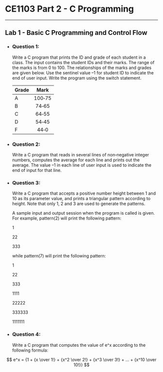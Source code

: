 # **CE1103 Part 2 - C Programming**
--- 


## **Lab 1 - Basic C Programming and Control Flow**

* ### Question 1:
    Write a C program that prints the ID and grade of each student in a class. The input contains the student IDs and their marks. 
    The range of the marks is from 0 to 100. The relationships of the marks and grades are given below. Use the sentinel value –1 for 
    student ID to indicate the end of user input. Write the program using the switch statement.

    | Grade         | Mark          |
    | ------------- |:-------------:| 
    | A             | 100‐75        | 
    | B             | 74‐65         |
    | C             | 64‐55         |
    | D             | 54‐45         |
    | F             | 44‐0          |


* ### Question 2:
    Write a C program that reads in several lines of non‐negative integer numbers, computes the average for each line and prints 
    out the average. The value –1 in each line of user input is used to indicate the end of input for that line.


* ### Question 3:
    Write a C program that accepts a positive number height between 1 and 10 as its parameter value, and prints a triangular pattern 
    according to height. Note that only 1, 2 and 3 are used to generate the patterns. 
    
    A sample input and output session when the program is called is given. For example, pattern(2) will print the following pattern:


    1


    22


    333


    while pattern(7) will print the following pattern:


    1


    22


    333


    1111


    22222


    333333


    1111111


* ### Question 4:
    Write a C program that computes the value of e^x according to the following formula:

    
 $$ e^x = {1 + {x \over 1!} + {x^2 \over 2!} + {x^3 \over 3!} + ... + {x^10 \over 10!}} $$

